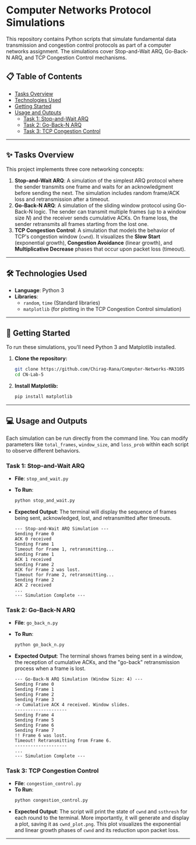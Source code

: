# Computer Networks Protocol Simulations

This repository contains Python scripts that simulate fundamental data transmission and congestion control protocols as part of a computer networks assignment. The simulations cover Stop-and-Wait ARQ, Go-Back-N ARQ, and TCP Congestion Control mechanisms.

## 📋 Table of Contents

* [Tasks Overview](#-tasks-overview)
* [Technologies Used](#-technologies-used)
* [Getting Started](#-getting-started)
* [Usage and Outputs](#-usage-and-outputs)
    * [Task 1: Stop-and-Wait ARQ](#task-1-stop-and-wait-arq)
    * [Task 2: Go-Back-N ARQ](#task-2-go-back-n-arq)
    * [Task 3: TCP Congestion Control](#task-3-tcp-congestion-control)

---

## ✨ Tasks Overview

This project implements three core networking concepts:

1.  **Stop-and-Wait ARQ**: A simulation of the simplest ARQ protocol where the sender transmits one frame and waits for an acknowledgment before sending the next. The simulation includes random frame/ACK loss and retransmission after a timeout.
2.  **Go-Back-N ARQ**: A simulation of the sliding window protocol using Go-Back-N logic. The sender can transmit multiple frames (up to a window size $N$) and the receiver sends cumulative ACKs. On frame loss, the sender retransmits all frames starting from the lost one.
3.  **TCP Congestion Control**: A simulation that models the behavior of TCP's congestion window (`cwnd`). It visualizes the **Slow Start** (exponential growth), **Congestion Avoidance** (linear growth), and **Multiplicative Decrease** phases that occur upon packet loss (timeout).

---

## 🛠️ Technologies Used

* **Language**: Python 3
* **Libraries**:
    * `random`, `time` (Standard libraries)
    * `matplotlib` (for plotting in the TCP Congestion Control simulation)

---

## 🚀 Getting Started

To run these simulations, you'll need Python 3 and Matplotlib installed.

1.  **Clone the repository:**
    ```bash
    git clone https://github.com/Chirag-Rana/Computer-Networks-MA3105
    cd CN-Lab-5
    ```

2.  **Install Matplotlib:**
    ```bash
    pip install matplotlib
    ```

---

## 💻 Usage and Outputs

Each simulation can be run directly from the command line. You can modify parameters like `total_frames`, `window_size`, and `loss_prob` within each script to observe different behaviors.

### Task 1: Stop-and-Wait ARQ

* **File**: `stop_and_wait.py`
* **To Run**:
    ```bash
    python stop_and_wait.py
    ```
* **Expected Output**: The terminal will display the sequence of frames being sent, acknowledged, lost, and retransmitted after timeouts.

    ```text
    --- Stop-and-Wait ARQ Simulation ---
    Sending Frame 0
    ACK 0 received
    Sending Frame 1
    Timeout for Frame 1, retransmitting...
    Sending Frame 1
    ACK 1 received
    Sending Frame 2
    ACK for Frame 2 was lost.
    Timeout for Frame 2, retransmitting...
    Sending Frame 2
    ACK 2 received
    ...
    --- Simulation Complete ---
    ```

### Task 2: Go-Back-N ARQ

* **File**: `go_back_n.py`
* **To Run**:
    ```bash
    python go_back_n.py
    ```
* **Expected Output**: The terminal shows frames being sent in a window, the reception of cumulative ACKs, and the "go-back" retransmission process when a frame is lost.

    ```text
    --- Go-Back-N ARQ Simulation (Window Size: 4) ---
    Sending Frame 0
    Sending Frame 1
    Sending Frame 2
    Sending Frame 3
    -> Cumulative ACK 4 received. Window slides.
    --------------------
    Sending Frame 4
    Sending Frame 5
    Sending Frame 6
    Sending Frame 7
    !! Frame 6 was lost.
    Timeout! Retransmitting from Frame 6.
    --------------------
    ...
    --- Simulation Complete ---
    ```

### Task 3: TCP Congestion Control

* **File**: `congestion_control.py`
* **To Run**:
    ```bash
    python congestion_control.py
    ```
* **Expected Output**: The script will print the state of `cwnd` and `ssthresh` for each round to the terminal. More importantly, it will generate and display a plot, saving it as `cwnd_plot.png`. This plot visualizes the exponential and linear growth phases of `cwnd` and its reduction upon packet loss.


---
